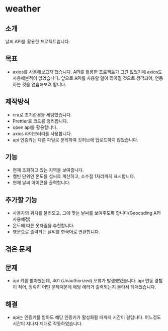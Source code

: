 # weather

## 소개

날씨 API를 활용한 프로젝트입니다.

## 목표

- axios를 사용해보고자 했습니다. API를 활용한 프로젝트가 그간 없었기에 axios도 사용해본적이 없었습니다. 앞으로 API를 사용할 일이 많아질 것으로 생각되어, 연동하는 것을 연습해보려 합니다.

## 제작방식

- cra로 초기환경을 세팅했습니다.
- Prettier로 코드를 정리합니다.
- open api를 활용합니다.
- axios 라이브러리를 사용합니다.
- api 인증키는 다른 파일로 분리하여 깃허브에 업로드하지 않았습니다.

## 기능

- 현재 조회하고 있는 지역을 보여줍니다.
- 켈빈 단위인 온도를 섭씨로 계산하고, 소수점 1자리까지 표시합니다.
- 현재 날씨 아이콘을 출력합니다.

## 추가할 기능

- 사용자의 위치를 불러오고, 그에 맞는 날씨를 보여주도록 합니다(Geocoding API 사용예정)
- 온도에 따른 옷차림을 추천합니다.
- 영문으로 출력되는 날씨를 한국어로 변환합니다.

## 겪은 문제

## 문제

- api 키를 받아왔는데, 401 (Unauthorized) 오류가 발생했었습니다. api 연동 경험이 적어, 정확히 어떤 문제때문에 해당 에러가 출력되는지 몰라서 헤매었습니다.

## 해결

- api는 인증키를 받아도 해당 인증키가 활성화될 때까지 시간이 걸립니다. 어느정도 시간이 지나자 제대로 작동하였습니다.
